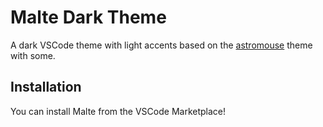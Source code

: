 # Malte Dark Theme

A dark VSCode theme with light accents based on the [astromouse](https://github.com/janoamaral/Xresources-themes/blob/master/xcolors-astromouse.Xresources) theme with some.

## Installation

You can install Malte from the VSCode Marketplace!